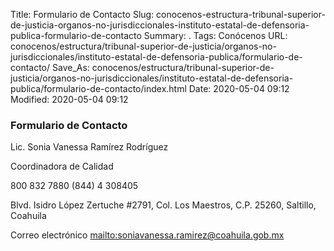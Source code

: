 Title: Formulario de Contacto
Slug: conocenos-estructura-tribunal-superior-de-justicia-organos-no-jurisdiccionales-instituto-estatal-de-defensoria-publica-formulario-de-contacto
Summary: .
Tags: Conócenos
URL: conocenos/estructura/tribunal-superior-de-justicia/organos-no-jurisdiccionales/instituto-estatal-de-defensoria-publica/formulario-de-contacto/
Save_As: conocenos/estructura/tribunal-superior-de-justicia/organos-no-jurisdiccionales/instituto-estatal-de-defensoria-publica/formulario-de-contacto/index.html
Date: 2020-05-04 09:12
Modified: 2020-05-04 09:12



### Formulario de Contacto

Lic. Sonia Vanessa Ramírez Rodríguez

Coordinadora de Calidad

800 832 7880 (844) 4 308405

Blvd. Isidro López Zertuche #2791, Col. Los Maestros, C.P. 25260, Saltillo, Coahuila

Correo electrónico <mailto:soniavanessa.ramirez@coahuila.gob.mx>






